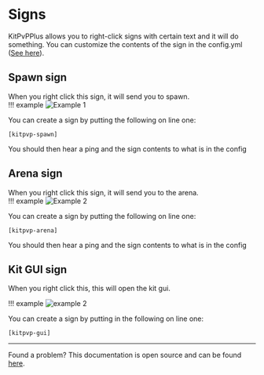 # Signs
KitPvPPlus allows you to right-click signs with certain text and it will do something. You can customize the contents of the sign in the config.yml ([See here](/config-files/messages.yml/)).

## Spawn sign
When you right click this sign, it will send you to spawn.  
!!! example
    ![Example 1](./assets/sign-example-1.gif)  

You can create a sign by putting the following on line one:  
```
[kitpvp-spawn]  
```

You should then hear a ping and the sign contents to what is in the config

## Arena sign
When you right click this sign, it will send you to the arena.  
!!! example
    ![Example 2](./assets/sign-example-2.gif)  

You can create a sign by putting the following on line one:  
```
[kitpvp-arena]  
```

You should then hear a ping and the sign contents to what is in the config

## Kit GUI sign
When you right click this, this will open the kit gui.

!!! example
    ![example 2](./assets/sign-example-3.gif)

You can create a sign by putting in the following on line one:  
```
[kitpvp-gui]
```

---
Found a problem? This documentation is open source and can be found [here](https://github.com/Nuckerr/KitPvPPlus-docs).